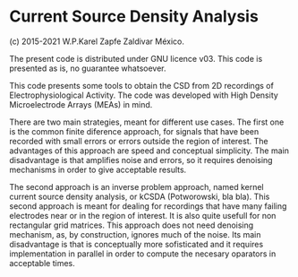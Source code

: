 # Current Source Density Analysis

(c) 2015-2021 W.P.Karel Zapfe Zaldivar
México.

The present code is distributed under GNU licence v03.
This code is presented as is, no guarantee whatsoever.

This code presents some tools to obtain the CSD from 2D recordings of
Electrophysiological Activity. The code was developed with 
High Density Microelectrode Arrays (MEAs) in mind. 

There are two main strategies, meant for different use cases.
The first one is the common finite diference approach, for 
signals that have been recorded with small errors or errors outside
the region of interest. The advantages of this approach are speed and
conceptual simplicity. The main disadvantage is that amplifies noise
and errors, so it requires denoising mechanisms in order to give
acceptable results.

The second approach is an inverse problem approach, named
kernel current source density analysis, or kCSDA (Potworowski, bla bla).
This second approach is meant for dealing for recordings that have
many failing electrodes near or in the region of interest. It is also
quite usefull for non rectangular grid matrices. This approach does not
need denoising mechanism, as, by construction, ignores much of the noise.
Its main disadvantage is that is conceptually more sofisticated and 
it requires implementation in parallel in order to compute the
necesary oparators in acceptable times.





